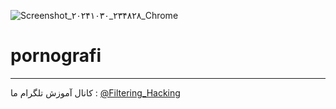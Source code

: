 ![Screenshot_۲۰۲۴۱۰۳۰_۲۳۴۸۲۸_Chrome](https://github.com/user-attachments/assets/04271ea5-2b96-49ec-8516-ca0451b9c402)
# pornografi
--------------------
کانال آموزش تلگرام ما :
[@Filtering_Hacking](https://t.me/Filtering_Hacking)
